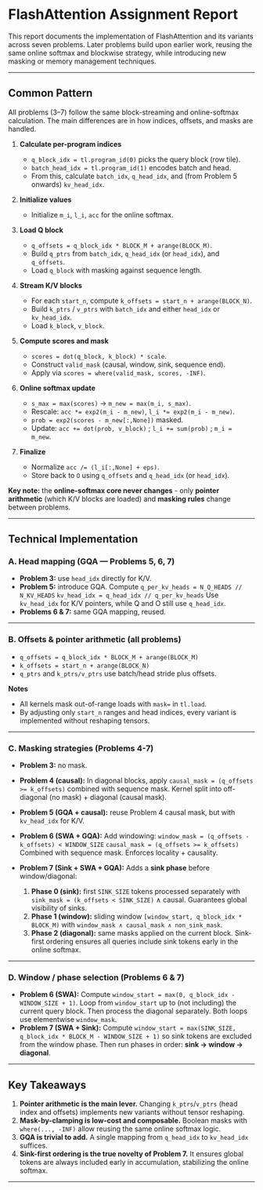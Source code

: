 # FlashAttention Assignment Report

This report documents the implementation of FlashAttention and its variants across seven problems. Later problems build upon earlier work, reusing the same online softmax and blockwise strategy, while introducing new masking or memory management techniques.

---

## Common Pattern

All problems (3–7) follow the same block-streaming and online-softmax calculation. The main differences are in how indices, offsets, and masks are handled.

1. **Calculate per-program indices**

   * `q_block_idx = tl.program_id(0)` picks the query block (row tile).
   * `batch_head_idx = tl.program_id(1)` encodes batch and head.
   * From this, calculate `batch_idx`, `q_head_idx`, and (from Problem 5 onwards) `kv_head_idx`.

2. **Initialize values**

   * Initialize `m_i`, `l_i`, `acc` for the online softmax.

3. **Load Q block**

   * `q_offsets = q_block_idx * BLOCK_M + arange(BLOCK_M)`.
   * Build `q_ptrs` from `batch_idx`, `q_head_idx` (or `head_idx`), and `q_offsets`.
   * Load `q_block` with masking against sequence length.

4. **Stream K/V blocks**

   * For each `start_n`, compute `k_offsets = start_n + arange(BLOCK_N)`.
   * Build `k_ptrs` / `v_ptrs` with `batch_idx` and either `head_idx` or `kv_head_idx`.
   * Load `k_block`, `v_block`.

5. **Compute scores and mask**

   * `scores = dot(q_block, k_block) * scale`.
   * Construct `valid_mask` (causal, window, sink, sequence end).
   * Apply via `scores = where(valid_mask, scores, -INF)`.

6. **Online softmax update**

   * `s_max = max(scores)` → `m_new = max(m_i, s_max)`.
   * Rescale: `acc *= exp2(m_i - m_new)`, `l_i *= exp2(m_i - m_new)`.
   * `prob = exp2(scores - m_new[:,None])` masked.
   * Update: `acc += dot(prob, v_block)` ; `l_i += sum(prob)` ; `m_i = m_new`.

7. **Finalize**

   * Normalize `acc /= (l_i[:,None] + eps)`.
   * Store back to `O` using `q_offsets` and `q_head_idx` (or `head_idx`).

**Key note:** the **online-softmax core never changes** - only **pointer arithmetic** (which K/V blocks are loaded) and **masking rules** change between problems.

---

## Technical Implementation

### A. Head mapping (GQA — Problems 5, 6, 7)

* **Problem 3:** use `head_idx` directly for K/V.
* **Problem 5:** introduce GQA. Compute
  `q_per_kv_heads = N_Q_HEADS // N_KV_HEADS`
  `kv_head_idx = q_head_idx // q_per_kv_heads`
  Use `kv_head_idx` for K/V pointers, while Q and O still use `q_head_idx`.
* **Problems 6 & 7:** same GQA mapping, reused.

---

### B. Offsets & pointer arithmetic (all problems)

* `q_offsets = q_block_idx * BLOCK_M + arange(BLOCK_M)`
* `k_offsets = start_n + arange(BLOCK_N)`
* `q_ptrs` and `k_ptrs/v_ptrs` use batch/head stride plus offsets.

**Notes**

* All kernels mask out-of-range loads with `mask=` in `tl.load`.
* By adjusting only `start_n` ranges and head indices, every variant is implemented without reshaping tensors.

---

### C. Masking strategies (Problems 4-7)

* **Problem 3:** no mask.
* **Problem 4 (causal):**
  In diagonal blocks, apply `causal_mask = (q_offsets >= k_offsets)` combined with sequence mask. Kernel split into off-diagonal (no mask) + diagonal (causal mask).
* **Problem 5 (GQA + causal):** reuse Problem 4 causal mask, but with `kv_head_idx` for K/V.
* **Problem 6 (SWA + GQA):**
  Add windowing:
  `window_mask = (q_offsets - k_offsets) < WINDOW_SIZE`
  `causal_mask = (q_offsets >= k_offsets)`
  Combined with sequence mask. Enforces locality + causality.
* **Problem 7 (Sink + SWA + GQA):**
  Adds a **sink phase** before window/diagonal:

  1. **Phase 0 (sink):** first `SINK_SIZE` tokens processed separately with `sink_mask = (k_offsets < SINK_SIZE)` ∧ causal. Guarantees global visibility of sinks.
  2. **Phase 1 (window):** sliding window `[window_start, q_block_idx * BLOCK_M)` with `window_mask ∧ causal_mask ∧ non_sink_mask`.
  3. **Phase 2 (diagonal):** same masks applied on the current block.
     Sink-first ordering ensures all queries include sink tokens early in the online softmax.

---

### D. Window / phase selection (Problems 6 & 7)

* **Problem 6 (SWA):**
  Compute `window_start = max(0, q_block_idx - WINDOW_SIZE + 1)`.
  Loop from `window_start` up to (not including) the current query block.
  Then process the diagonal separately. Both loops use elementwise `window_mask`.
* **Problem 7 (SWA + Sink):**
  Compute `window_start = max(SINK_SIZE, q_block_idx * BLOCK_M - WINDOW_SIZE + 1)` so sink tokens are excluded from the window phase.
  Then run phases in order: **sink → window → diagonal**.

---

## Key Takeaways

1. **Pointer arithmetic is the main lever.** Changing `k_ptrs`/`v_ptrs` (head index and offsets) implements new variants without tensor reshaping.
2. **Mask-by-clamping is low-cost and composable.** Boolean masks with `where(..., -INF)` allow reusing the same online softmax logic.
3. **GQA is trivial to add.** A single mapping from `q_head_idx` to `kv_head_idx` suffices.
4. **Sink-first ordering is the true novelty of Problem 7.** It ensures global tokens are always included early in accumulation, stabilizing the online softmax.

---
